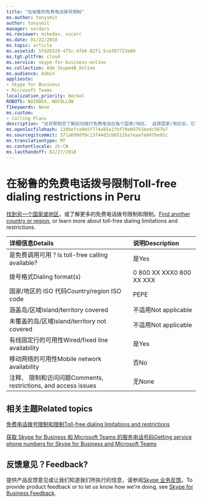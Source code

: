 ```yaml
---
title: "在秘鲁的免费电话拨号限制"
ms.author: tonysmit
author: tonysmit
manager: serdars
ms.reviewer: mikedav, oscarr
ms.date: 01/22/2018
ms.topic: article
ms.assetid: 5fd20329-475c-4fb0-82f1-5cef07723e09
ms.tgt.pltfrm: cloud
ms.service: skype-for-business-online
ms.collection: Adm_Skype4B_Online
ms.audience: Admin
appliesto:
- Skype for Business
- Microsoft Teams
localization_priority: Normal
ROBOTS: NOINDEX, NOFOLLOW
f1keywords: None
ms.custom:
- Calling Plans
description: "这将帮助您了解如何拨打免费电话在每个国家/地区。 选择国家/地区后，它将向特定国家的页包含的特定详细信息、 限制和的免费电话服务的可用性限制免费服务不可。 拨号格式将显示您所需的访问码，每个国家/地区拨打免费电话号码。"
ms.openlocfilehash: 138befca9e5f774a85a1fbf79e09761bedc567b7
ms.sourcegitcommit: 371a699df0c13f44d2cb6511ba7eaafe047be92c
ms.translationtype: MT
ms.contentlocale: zh-CN
ms.lasthandoff: 02/27/2018
---
```

# <a name="toll-free-dialing-restrictions-in-peru"></a><span data-ttu-id="91e1d-105">在秘鲁的免费电话拨号限制</span><span class="sxs-lookup"><span data-stu-id="91e1d-105">Toll-free dialing restrictions in Peru</span></span>

<span data-ttu-id="91e1d-106">[找到另一个国家或地区](../what-are-calling-plans-in-office-365/toll-free-dialing-limitations-and-restrictions.md)，或了解更多的免费电话拨号限制和限制。</span><span class="sxs-lookup"><span data-stu-id="91e1d-106">[Find another country or region](../what-are-calling-plans-in-office-365/toll-free-dialing-limitations-and-restrictions.md), or learn more about toll-free dialing limitations and restrictions.</span></span>


|<span data-ttu-id="91e1d-107">**详细信息**</span><span class="sxs-lookup"><span data-stu-id="91e1d-107">**Details**</span></span>|<span data-ttu-id="91e1d-108">**说明**</span><span class="sxs-lookup"><span data-stu-id="91e1d-108">**Description**</span></span>|
|:-----|:-----|
|<span data-ttu-id="91e1d-109">是免费调用可用？</span><span class="sxs-lookup"><span data-stu-id="91e1d-109">Is toll-free calling available?</span></span>  <br/> |<span data-ttu-id="91e1d-110">是</span><span class="sxs-lookup"><span data-stu-id="91e1d-110">Yes</span></span>  <br/> |
|<span data-ttu-id="91e1d-111">拨号格式</span><span class="sxs-lookup"><span data-stu-id="91e1d-111">Dialing format(s)</span></span>  <br/> |<span data-ttu-id="91e1d-112">0 800 XX XXX</span><span class="sxs-lookup"><span data-stu-id="91e1d-112">0 800 XX XXX</span></span>  <br/> |
|<span data-ttu-id="91e1d-113">国家/地区的 ISO 代码</span><span class="sxs-lookup"><span data-stu-id="91e1d-113">Country/region ISO code</span></span>  <br/> |<span data-ttu-id="91e1d-114">PE</span><span class="sxs-lookup"><span data-stu-id="91e1d-114">PE</span></span>  <br/> |
|<span data-ttu-id="91e1d-115">涵盖岛/区域</span><span class="sxs-lookup"><span data-stu-id="91e1d-115">Island/territory covered</span></span>  <br/> |<span data-ttu-id="91e1d-116">不适用</span><span class="sxs-lookup"><span data-stu-id="91e1d-116">Not applicable</span></span>  <br/> |
|<span data-ttu-id="91e1d-117">未覆盖的岛/区域</span><span class="sxs-lookup"><span data-stu-id="91e1d-117">Island/territory not covered</span></span>  <br/> |<span data-ttu-id="91e1d-118">不适用</span><span class="sxs-lookup"><span data-stu-id="91e1d-118">Not applicable</span></span>  <br/> |
|<span data-ttu-id="91e1d-119">有线固定行的可用性</span><span class="sxs-lookup"><span data-stu-id="91e1d-119">Wired/fixed line availability</span></span>  <br/> |<span data-ttu-id="91e1d-120">是</span><span class="sxs-lookup"><span data-stu-id="91e1d-120">Yes</span></span>  <br/> |
|<span data-ttu-id="91e1d-121">移动网络的可用性</span><span class="sxs-lookup"><span data-stu-id="91e1d-121">Mobile network availability</span></span>  <br/> |<span data-ttu-id="91e1d-122">否</span><span class="sxs-lookup"><span data-stu-id="91e1d-122">No</span></span>  <br/> |
|<span data-ttu-id="91e1d-123">注释、 限制和访问问题</span><span class="sxs-lookup"><span data-stu-id="91e1d-123">Comments, restrictions, and access issues</span></span>  <br/> |<span data-ttu-id="91e1d-124">无</span><span class="sxs-lookup"><span data-stu-id="91e1d-124">None</span></span>  <br/> |
   
## <a name="related-topics"></a><span data-ttu-id="91e1d-125">相关主题</span><span class="sxs-lookup"><span data-stu-id="91e1d-125">Related topics</span></span>

[<span data-ttu-id="91e1d-126">免费电话拨号限制和限制</span><span class="sxs-lookup"><span data-stu-id="91e1d-126">Toll-free dialing limitations and restrictions</span></span>](../what-are-calling-plans-in-office-365/toll-free-dialing-limitations-and-restrictions.md)

[<span data-ttu-id="91e1d-127">获取 Skype for Business 和 Microsoft Teams 的服务电话号码</span><span class="sxs-lookup"><span data-stu-id="91e1d-127">Getting service phone numbers for Skype for Business and Microsoft Teams</span></span>](../what-is-phone-system-in-office-365/getting-service-phone-numbers.md)

## <a name="feedback"></a><span data-ttu-id="91e1d-128">反馈意见？</span><span class="sxs-lookup"><span data-stu-id="91e1d-128">Feedback?</span></span>
<span data-ttu-id="91e1d-129">提供产品反馈意见或让我们知道我们所执行的信息，请参阅[Skype 业务反馈](https://www.skypefeedback.com)。</span><span class="sxs-lookup"><span data-stu-id="91e1d-129">To provide product feedback or to let us know how we're doing, see [Skype for Business Feedback](https://www.skypefeedback.com).</span></span>